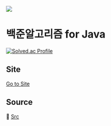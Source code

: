 ![](https://d2gd6pc034wcta.cloudfront.net/images/logo@2x.png)  
# 백준알고리즘 for Java
[![Solved.ac Profile](http://mazassumnida.wtf/api/v2/generate_badge?boj=pbj2577)](https://solved.ac/pbj2577/)
## Site   

[Go to Site](www.acmicpc.net)
## Source
📁 [Src](https://github.com/byeongjuPark/study_javas/tree/master/src)  

